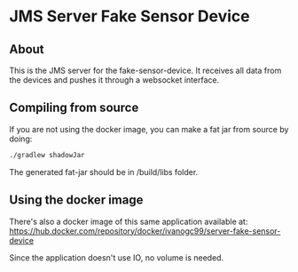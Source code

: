 # JMS Server Fake Sensor Device

## About 
This is the JMS server for the fake-sensor-device. It receives all data from the devices
and pushes it through a websocket interface. 

## Compiling from source

If you are not using the docker image, you can make a fat jar from source by doing:
```bash
./gradlew shadowJar
```

The generated fat-jar should be in /build/libs folder.


## Using the docker image

There's also a docker image of this same application available at:
https://hub.docker.com/repository/docker/ivanogc99/server-fake-sensor-device

Since the application doesn't use IO, no volume is needed.